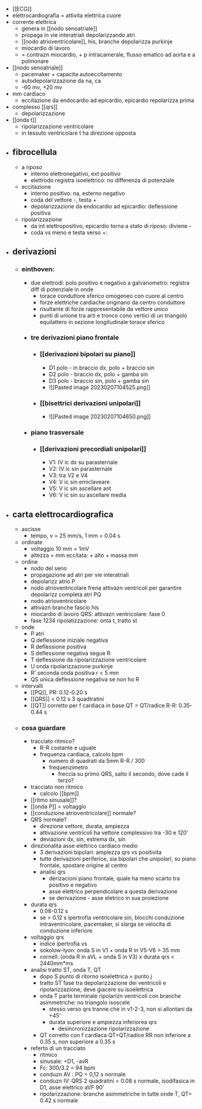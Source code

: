- [[ECG]]
- elettrocardiografia = attivita elettrica cuore
- corrente elettrica
	- genera in [[nodo senoatriale]]
	- propaga in vie interatriali depolarizzando atri
	- [[nodo atrioventricolare]], his, branche depolarizza purkinje
	- miocardio di lavoro
	- = contrazn miocardio, + p intracamerale, flusso ematico ad aorta e a polmonare
- [[nodo senoatriale]]
	- pacemaker + capacita autoeccitamento
	- autodepolarizzazione da na, ca
	- -60 mv, +20 mv
- mm cardiaco
	- eccitazione da endocardio ad epicardio, epicardio repolarizza prima
- complesso [[qrs]]
	- depolarizzazione
- [[onda t]]
	- ripolarizzazione ventricolare
	- in tessuto ventricolare t ha direzione opposta
- ## fibrocellula
	- a riposo
		- interno elettronegativo, ext positivo
		- elettrodo registra isoelettrico: no differenza di potenziale
	- eccitazione
		- interno positivo: na, esterno negativo
		- coda del vettore -, testa +
		- depolarizzazione da endocardio ad epicardio: deflessione positiva
	- ripolarizzazione
		- da int elettropositivo, epicardio torna a stato di riposo: diviene -
		- coda vs meno e testa verso +:
- ## derivazioni
	- ### einthoven:
		- due elettrodi: polo positivo e negativo a galvanometro: registra diff di potenziale in onde
			- torace conduttore sferico omogeneo con cuore al centro
			- forze elettriche cardiache originano da centro conduttore
			- risultante di forze rappresentabile da vettore unico
			- punti di unione tra arti e tronco cono vertici di un triangolo equilattero in sezione longitudinale torace sferico
		- ### tre derivazioni piano frontale
			- ### [[derivazioni bipolari su piano]]
				- D1 polo - in braccio dx, polo + braccio sin
				- D2 polo - braccio dx, polo + gamba sin
				- D3 polo - braccio sin, polo + gamba sin
				- ![[Pasted image 20230207104525.png]]
			- ### [[bisettrici derivazioni unipolari]]
				- ![[Pasted image 20230207104650.png]]
		- ### piano trasversale
			- ### [[derivazioni precordiali unipolari]]
				- V1: IV ic dx su parasternale
				- V2: IV ic sin parasternale
				- V3: tra V2 e V4
				- V4: V ic sin emiclaveare
				- V5: V ic sin ascellare ant
				- V6: V ic sin su ascellare media
- ## carta elettrocardiografica
	- ascisse
		- tempo, v = 25 mm/s, 1 mm = 0.04 s
	- ordinate
		- voltaggio 10 mm = 1mV
		- altezza = mm eccitata: + alto + massa mm
	- ordine
		- nodo del seno
		- propagazione ad atri per vie interatriali
		- depolarizz atrio P
		- nodo atrioventricolare frena attivazn ventricoli per garantire depolarizz completa atri PQ
		- nodo atrioventricolare
		- attivazn branche fascio his
		- miocardio di lavoro QRS: attivazn ventricolare: fase 0
		- fase 1234 ripolatizzazione: onta t, tratto st
	- onde
		- P atri
		- Q deflessione iniziale negativa
		- R deflessione positiva
		- S deflessione negativa segue R
		- T deflessione da ripolarizzazione ventricolare
		- U onda ripolarizzazione purkinje
		- R' seconda onda positiva r < 5 mm
		- QS unica deflessione negativa se non ho R
	- intervalli
		- [[PQ]], PR: 0.12-0.20 s
		- [[QRS]] < 0.12 s 3 quadtratini
		- [[QT]] corretto per f cardiaca in base QT = QT/radice R-R: 0.35-0.44 s
	- ### cosa guardare
		- tracciato ritmico?
			- R-R costante e uguale
			- frequenza cardiaca, calcolo bpm
				- numero di quadrati da 5mm R-R / 300
				- frequenzimetro
					- freccia su primo QRS, salto il secondo, dove cade il terzo?
		- tracciato non ritmico
			- calcolo [[bpm]]
		- [[ritmo sinusale]]?
		- [[onda P]] = voltaggio
		- [[conduzione atrioventricolare]] normale?
		- QRS normale?
			- direzione vettore, durata, ampiezza
			- attivazione ventricoli ha vettore complessivo tra -30 e 120'
			- deviazioni dx, sin, estrema dx, sin
		- direzionalita asse elettrico cardiaco medio
			- 3 derivazioni bipolari: ampiezza qrs vs positivita
			- tutte derivazioni periferice, sia bipolari che unipolari, su piano frontale, spostare origine al centro
			- analisi qrs
				- derizacioni piano frontale, quale ha meno scarto tra positivo e negativo
				- asse elettrico perpendicolare a questa derivazione
				- se derivazione - asse eletrico in sua proiezione
		- durata qrs
			- 0.08-0.12 s
			- se > 0.12 s ipertrofia ventricolare sin, blocchi conduzione intraventricolare, pacemaker, si slarga se velocita di conduzione inferiore
		- voltaggio qrs
			- indice ipertrofia vs
			- sokolow-lyon: onda S in V1 + onda R in V5-V6 > 35 mm
			- cornell: (onda R in aVL + onda S in V3) x durata qrs < 2440mm\*ms
		- analisi tratto ST, onda T, QT
			- dopo S punto di ritorno isoelettrica = punto j
			- tratto ST fase tra depolarizzazione dei ventricoli e ripolarizzazione, deve giacere su isoelettrica
			- onda T parte terminale ripolarizn ventricoli con branche asimmetriche: no triangolo isoscele
				- stesso verso qrs tranne che in v1-2-3, non si allontani da +45'
				- durata superiore e ampiezza inferiorea qrs
					- desincronizzazione ripolarizzazione
			- QT corretto con f cardiaca QT=QT/radice RR non inferiore a 0.35 s, non superiore a 0.35 s
		- referto di un tracciato
			- ritmico
			- sinusale: +D1, -avR
			- Fc: 300/3.2 = 94 bpm
			- conduzn AV : PQ = 0,12 s normale
			- conduzn IV: QRS 2 quadratini = 0.08 s normale, isodifasica in D1, asse elettrico aVF 90'
			- ripolarizzazione: branche asimmetriche in tutte onde T, QT= 0.42 s normale
